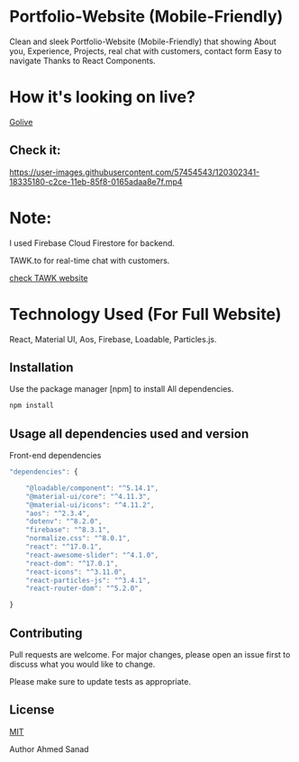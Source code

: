 
# Portfolio-Website (Mobile-Friendly)

Clean and sleek Portfolio-Website (Mobile-Friendly) that showing About you, Experience, Projects, real chat with customers, contact form Easy to navigate Thanks to React Components.


# How it's looking on live?

[Golive](https://ahmedsanadweb.com/)


## Check it:

https://user-images.githubusercontent.com/57454543/120302341-18335180-c2ce-11eb-85f8-0165adaa8e7f.mp4

# Note:

I used Firebase Cloud Firestore for backend.

TAWK.to for real-time chat with customers.

[check TAWK website](https://www.tawk.to/)


# Technology Used (For Full Website)

React,
Material UI,
Aos,
Firebase,
Loadable,
Particles.js.


## Installation

Use the package manager [npm] to install All dependencies.

```bash
npm install
```


## Usage all dependencies used and version

Front-end dependencies
 
```javascript
"dependencies": {

    "@loadable/component": "^5.14.1",
    "@material-ui/core": "^4.11.3",
    "@material-ui/icons": "^4.11.2",
    "aos": "^2.3.4",
    "dotenv": "^8.2.0",
    "firebase": "^8.3.1",
    "normalize.css": "^8.0.1",
    "react": "^17.0.1",
    "react-awesome-slider": "^4.1.0",
    "react-dom": "^17.0.1",
    "react-icons": "^3.11.0",
    "react-particles-js": "^3.4.1",
    "react-router-dom": "^5.2.0",

}
```

## Contributing
Pull requests are welcome. For major changes, please open an issue first to discuss what you would like to change.

Please make sure to update tests as appropriate.

## License
[MIT](https://choosealicense.com/licenses/mit/)

Author
Ahmed Sanad